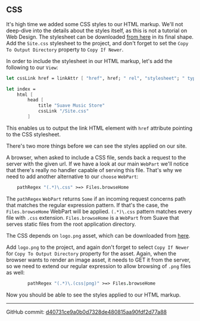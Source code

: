 ## CSS

It's high time we added some CSS styles to our HTML markup.
We'll not deep-dive into the details about the styles itself, as this is not a tutorial on Web Design.
The stylesheet can be downloaded [from here](https://raw.githubusercontent.com/theimowski/SuaveMusicStore/master/Site.css) in its final shape.
Add the `Site.css` stylesheet to the project, and don't forget to set the `Copy To Output Directory` property to `Copy If Newer`.

In order to include the stylesheet in our HTML markup, let's add the following to our `View`:

```fsharp
let cssLink href = linkAttr [ "href", href; " rel", "stylesheet"; " type", "text/css" ]

let index = 
    html [
        head [
            title "Suave Music Store"
            cssLink "/Site.css"
        ]
```

This enables us to output the link HTML element with `href` attribute pointing to the CSS stylesheet.

There's two more things before we can see the styles applied on our site.

A browser, when asked to include a CSS file, sends back a request to the server with the given url.
If we have a look at our main `WebPart` we'll notice that there's really no handler capable of serving this file.
That's why we need to add another alternative to our `choose` `WebPart`:

```fsharp
    pathRegex "(.*)\.css" >=> Files.browseHome
```

The `pathRegex` `WebPart` returns `Some` if an incoming request concerns path that matches the regular expression pattern.
If that's the case, the `Files.browseHome` WebPart will be applied.
`(.*)\.css` pattern matches every file with `.css` extension.
`Files.browseHome` is a `WebPart` from Suave that serves static files from the root application directory.

The CSS depends on `logo.png` asset, which can be downloaded from [here](https://raw.githubusercontent.com/theimowski/SuaveMusicStore/master/logo.png).

Add `logo.png` to the project, and again don't forget to select `Copy If Newer` for `Copy To Output Directory` property for the asset.
Again, when the browser wants to render an image asset, it needs to GET it from the server, so we need to extend our regular expression to allow browsing of `.png` files as well:

```fsharp
        pathRegex "(.*)\.(css|png)" >=> Files.browseHome
```

Now you should be able to see the styles applied to our HTML markup.


---

GitHub commit: [d40731ce9a0b0d7328de480815aa90fdf2d77a88](https://github.com/theimowski/SuaveMusicStoreTutorial/commit/d40731ce9a0b0d7328de480815aa90fdf2d77a88)

